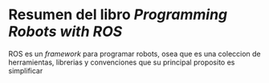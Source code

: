 # Resumen del libro *Programming Robots with ROS*

ROS es un *framework* para programar robots, osea que es una coleccion de
herramientas, librerias y convenciones que su principal proposito es simplificar
